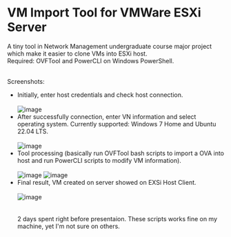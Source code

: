 # VM Import Tool for VMWare ESXi Server

A tiny tool in Network Management undergraduate course major project which make it easier to clone VMs into ESXi host.<br>
Required: OVFTool and PowerCLI on Windows PowerShell.<br><br>

Screenshots:
- Initially, enter host credentials and check host connection.<br><br>
  ![image](https://github.com/dtduy2k1/vm-import-tool/assets/64970914/2db8da79-45c2-45c8-ae5d-7b31ec9abe09)
- After successfully connection, enter VN information and select operating system. Currently supported: Windows 7 Home and Ubuntu 22.04 LTS.<br><br>
![image](https://github.com/dtduy2k1/vm-import-tool/assets/64970914/f44a5258-77af-48ea-be94-da6a2b382da7)
- Tool processing (basically run OVFTool bash scripts to import a OVA into host and run PowerCLI scripts to modify VM information).<br><br>
![image](https://github.com/dtduy2k1/vm-import-tool/assets/64970914/39e3b344-95f4-4245-ad28-bb4112975e01)
![image](https://github.com/dtduy2k1/vm-import-tool/assets/64970914/b90ed04f-a94a-4a83-8206-cbb8bb63302e)
- Final result, VM created on server showed on EXSi Host Client.<br><br>
![image](https://github.com/dtduy2k1/vm-import-tool/assets/64970914/e79efe0b-1133-4df0-a850-ade2edf81c18)<br><br><br>
2 days spent right before presentaion. These scripts works fine on my machine, yet I'm not sure on others.<br><br>


